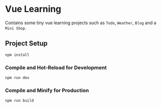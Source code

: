 # Vue Learning

Contains some tiny vue learning projects such as `Todo`, `Weather`, `Blog` and a `Mini Shop`.

## Project Setup

```sh
npm install
```

### Compile and Hot-Reload for Development

```sh
npm run dev
```

### Compile and Minify for Production

```sh
npm run build
```

